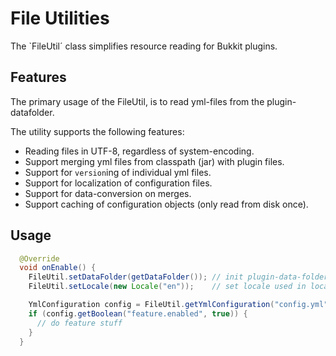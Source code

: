 # File Utilities

The `FileUtil´ class simplifies resource reading for Bukkit plugins.

## Features

The primary usage of the FileUtil, is to read yml-files from the plugin-datafolder.

The utility supports the following features:

  * Reading files in UTF-8, regardless of system-encoding.
  * Support merging yml files from classpath (jar) with plugin files.
  * Support for `version`ing of individual yml files.
  * Support for localization of configuration files.
  * Support for data-conversion on merges.
  * Support caching of configuration objects (only read from disk once).

## Usage

```java
  @Override
  void onEnable() {
    FileUtil.setDataFolder(getDataFolder()); // init plugin-data-folder
    FileUtil.setLocale(new Locale("en"));    // set locale used in locating translated resources

    YmlConfiguration config = FileUtil.getYmlConfiguration("config.yml");
    if (config.getBoolean("feature.enabled", true)) {
      // do feature stuff
    }
  }
```
